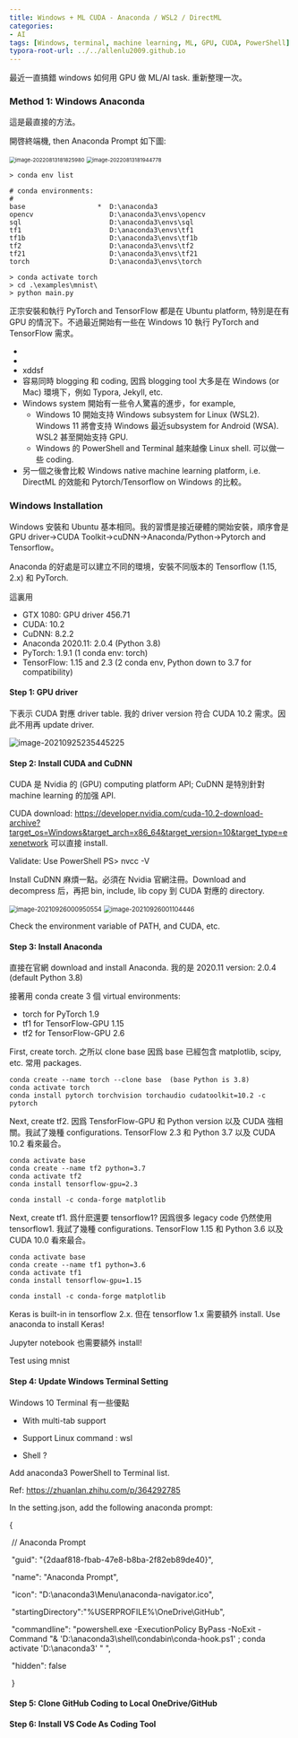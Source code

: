 ```yaml
---
title: Windows + ML CUDA - Anaconda / WSL2 / DirectML
categories: 
- AI
tags: [Windows, terminal, machine learning, ML, GPU, CUDA, PowerShell]
typora-root-url: ../../allenlu2009.github.io
---
```


最近一直搞錯 windows 如何用 GPU 做 ML/AI task. 重新整理一次。



### Method 1:  Windows Anaconda

這是最直接的方法。

開啓終端機, then Anaconda Prompt 如下圖:

<img src="/media/image-20220813181825980.png" alt="image-20220813181825980" style="zoom:67%;" />

<img src="/media/image-20220813181944778.png" alt="image-20220813181944778" style="zoom:67%;" />

``` (base) PS > conda env list
> conda env list

# conda environments:
#
base                  *  D:\anaconda3
opencv                   D:\anaconda3\envs\opencv
sql                      D:\anaconda3\envs\sql
tf1                      D:\anaconda3\envs\tf1
tf1b                     D:\anaconda3\envs\tf1b
tf2                      D:\anaconda3\envs\tf2
tf21                     D:\anaconda3\envs\tf21
torch                    D:\anaconda3\envs\torch

> conda activate torch
> cd .\examples\mnist\
> python main.py
```




正宗安裝和執行 PyTorch and TensorFlow 都是在 Ubuntu platform, 特別是在有 GPU 的情況下。不過最近開始有一些在 Windows 10 執行 PyTorch and TensorFlow 需求。









* 
* 
* xddsf
* 容易同時 blogging 和 coding, 因爲 blogging tool 大多是在 Windows (or Mac) 環境下，例如 Typora, Jekyll, etc.
* Windows system 開始有一些令人驚喜的進步，for example,
  * Windows 10 開始支持 Windows subsystem for Linux (WSL2).   Windows 11 將會支持 Windows 最近subsystem for Android (WSA).  WSL2 甚至開始支持 GPU.
  * Windows 的 PowerShell and Terminal 越來越像 Linux shell.  可以做一些 coding. 
* 另一個之後會比較 Windows native machine learning platform, i.e. DirectML 的效能和 Pytorch/Tensorflow on Windows 的比較。



### Windows Installation

Windows 安裝和 Ubuntu 基本相同。我的習慣是接近硬體的開始安裝，順序會是GPU driver→CUDA Toolkit→cuDNN→Anaconda/Python→Pytorch and Tensorflow。

Anaconda 的好處是可以建立不同的環境，安裝不同版本的 Tensorflow (1.15, 2.x) 和 PyTorch. 

這裏用

* GTX 1080: GPU driver 456.71
* CUDA: 10.2
* CuDNN: 8.2.2
* Anaconda 2020.11: 2.0.4 (Python 3.8)
* PyTorch: 1.9.1  (1 conda env: torch)
* TensorFlow: 1.15 and 2.3 (2 conda env, Python down to 3.7 for compatibility)



#### Step 1:  GPU driver

下表示 CUDA 對應 driver table.   我的 driver version 符合 CUDA 10.2 需求。因此不用再 update driver.

<img src="/media/image-20210925235445225.png" alt="image-20210925235445225" style="zoom:100%;" />

#### Step 2:  Install CUDA and CuDNN

CUDA 是 Nvidia 的 (GPU) computing platform API;  CuDNN 是特別針對 machine learning 的加强 API.

CUDA download: https://developer.nvidia.com/cuda-10.2-download-archive?target_os=Windows&target_arch=x86_64&target_version=10&target_type=exenetwork 可以直接 install.

Validate:  Use PowerShell  PS> nvcc -V



Install CuDNN 麻煩一點。必須在 Nvidia 官網注冊。Download and decompress 后，再把 bin, include, lib copy 到 CUDA 對應的 directory.    

  <img src="/media/image-20210926000950554.png" alt="image-20210926000950554" style="zoom:80%;" />

<img src="/media/image-20210926001104446.png" alt="image-20210926001104446" style="zoom:80%;" />

Check the environment variable of PATH, and CUDA, etc.



#### Step 3:  Install Anaconda

直接在官網 download and install Anaconda.  我的是 2020.11 version: 2.0.4 (default Python 3.8)

接著用 conda create 3 個 virtual environments: 

* torch for PyTorch 1.9
* tf1 for TensorFlow-GPU 1.15
* tf2 for TensorFlow-GPU 2.6

First, create torch.  之所以 clone base 因爲 base 已經包含 matplotlib, scipy, etc. 常用 packages.

```
conda create --name torch --clone base  (base Python is 3.8)
conda activate torch
conda install pytorch torchvision torchaudio cudatoolkit=10.2 -c pytorch
```

Next, create tf2.  因爲 TensforFlow-GPU 和 Python version 以及 CUDA 強相關。我試了幾種 configurations.  TensorFlow 2.3 和 Python 3.7 以及 CUDA 10.2 看來最合。

```
conda activate base
conda create --name tf2 python=3.7  
conda activate tf2
conda install tensorflow-gpu=2.3

conda install -c conda-forge matplotlib
```

Next, create tf1.  爲什麽還要 tensorflow1?  因爲很多 legacy code 仍然使用 tensorflow1. 我試了幾種 configurations.  TensorFlow 1.15 和 Python 3.6 以及 CUDA 10.0 看來最合。

```
conda activate base
conda create --name tf1 python=3.6  
conda activate tf1
conda install tensorflow-gpu=1.15

conda install -c conda-forge matplotlib
```



Keras is built-in in tensorflow 2.x.  但在 tensorflow 1.x 需要額外 install.  Use anaconda to install Keras!

Jupyter notebook 也需要額外 install!



Test using mnist



#### Step 4:  Update Windows Terminal Setting

Windows 10 Terminal 有一些優點

* With multi-tab support

* Support Linux command : wsl <linux command>
* Shell ?



Add anaconda3 PowerShell to Terminal list.

Ref: https://zhuanlan.zhihu.com/p/364292785

 

In the setting.json, add the following anaconda prompt:

 

{

​        // Anaconda Prompt

​        "guid": "{2daaf818-fbab-47e8-b8ba-2f82eb89de40}",

​        "name": "Anaconda Prompt",

​        "icon": "D:\\anaconda3\\Menu\\anaconda-navigator.ico",

​        "startingDirectory":"%USERPROFILE%\\OneDrive\\GitHub",

​        "commandline": "powershell.exe -ExecutionPolicy ByPass -NoExit -Command \"& 'D:\\anaconda3\\shell\\condabin\\conda-hook.ps1' ; conda activate 'D:\\anaconda3' \" ",

​        "hidden": false

​      }

 

#### Step 5:  Clone GitHub Coding to Local OneDrive/GitHub



#### Step 6:  Install VS Code As Coding Tool

